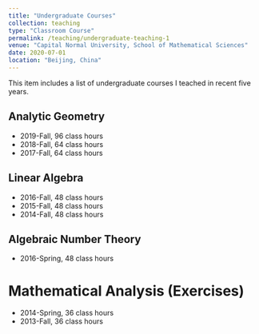 ```yaml
---
title: "Undergraduate Courses"
collection: teaching
type: "Classroom Course"
permalink: /teaching/undergraduate-teaching-1
venue: "Capital Normal University, School of Mathematical Sciences"
date: 2020-07-01
location: "Beijing, China"
---
```


This item includes a list of undergraduate courses I teached in recent five years.

Analytic Geometry
------
* 2019-Fall, 96 class hours
* 2018-Fall, 64 class hours
* 2017-Fall, 64 class hours

Linear Algebra
------
* 2016-Fall, 48 class hours
* 2015-Fall, 48 class hours
* 2014-Fall, 48 class hours

Algebraic Number Theory
------
* 2016-Spring, 48 class hours

Mathematical Analysis (Exercises)
======
* 2014-Spring, 36 class hours
* 2013-Fall, 36 class hours
